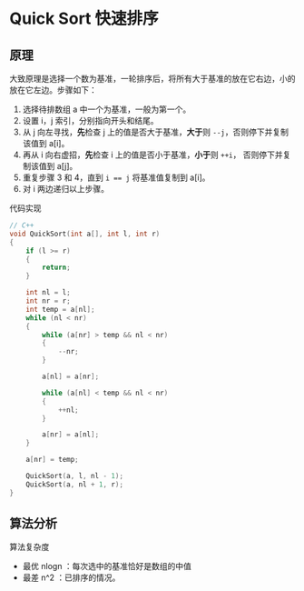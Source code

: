 # Quick Sort 快速排序

## 原理

大致原理是选择一个数为基准，一轮排序后，将所有大于基准的放在它右边，小的放在它左边。步骤如下：

1. 选择待排数组 a 中一个为基准，一般为第一个。
2. 设置 i，j 索引，分别指向开头和结尾。
3. 从 j 向左寻找，**先**检查 j 上的值是否大于基准，**大于**则 `--j`，否则停下并复制该值到 a[i]。
4. 再从 i 向右虚招，**先**检查 i 上的值是否小于基准，**小于**则 `++i`， 否则停下并复制该值到 a[j]。
5. 重复步骤 3 和 4，直到 `i == j` 将基准值复制到 a[i]。
6. 对 i 两边递归以上步骤。

代码实现

``` c++
// C++
void QuickSort(int a[], int l, int r)
{
    if (l >= r)
    {
        return;
    }

    int nl = l;
    int nr = r;
    int temp = a[nl];
    while (nl < nr)
    {
        while (a[nr] > temp && nl < nr)
        {
            --nr;
        }

        a[nl] = a[nr];

        while (a[nl] < temp && nl < nr)
        {
            ++nl;
        }

        a[nr] = a[nl];
    }

    a[nr] = temp;

    QuickSort(a, l, nl - 1);
    QuickSort(a, nl + 1, r);
}
```

## 算法分析

算法复杂度
* 最优 nlogn ：每次选中的基准恰好是数组的中值
* 最差 n^2 ：已排序的情况。